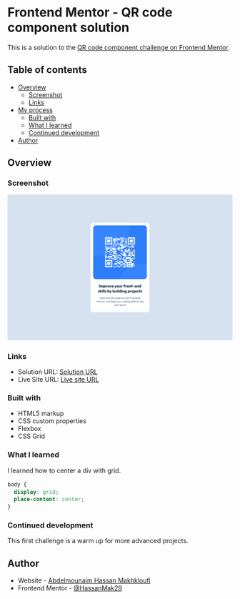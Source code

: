 # Frontend Mentor - QR code component solution

This is a solution to the [QR code component challenge on Frontend Mentor](https://www.frontendmentor.io/challenges/qr-code-component-iux_sIO_H).

## Table of contents

- [Overview](#overview)
  - [Screenshot](#screenshot)
  - [Links](#links)
- [My process](#my-process)
  - [Built with](#built-with)
  - [What I learned](#what-i-learned)
  - [Continued development](#continued-development)
- [Author](#author)

## Overview

### Screenshot

![](./screenshot.jpg)

### Links

- Solution URL: [Solution URL](https://github.com/HassanMak29/frontend-mentor-QR-code)
- Live Site URL: [Live site URL](https://frontend-mentor-qr-code-hassan.netlify.app/)

### Built with

- HTML5 markup
- CSS custom properties
- Flexbox
- CSS Grid

### What I learned

I learned how to center a div with grid.

```css
body {
  display: grid;
  place-content: center;
}
```

### Continued development

This first challenge is a warm up for more advanced projects.

## Author

- Website - [Abdelmounaim Hassan Makhkloufi](https://portfolio-hassan.netlify.app/)
- Frontend Mentor - [@HassanMak29](https://www.frontendmentor.io/profile/HassanMak29)
